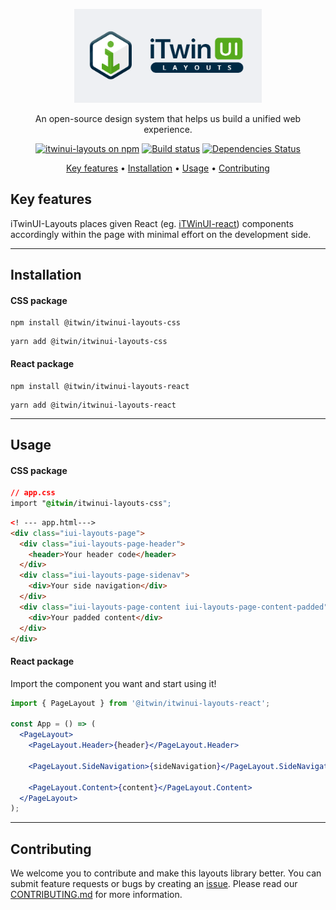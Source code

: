 <p align="center">
  <img src="./demo/src/assets/logo.png" alt="iTwinUI Layouts logo" style="width: 300px;"/>
</p>

<p align="center">An open-source design system that helps us build a unified web experience.</p>
  
<div align="center">
  
  [![itwinui-layouts on npm](https://img.shields.io/npm/v/@itwin/itwinui-layouts)](https://www.npmjs.com/package/@itwin/itwinui-layouts)
  [![Build status](https://github.com/iTwin/iTwinUI-layouts/actions/workflows/build.yml/badge.svg?branch=main)](https://github.com/iTwin/iTwinUI-layouts/actions/workflows/build.yml?query=branch%3Amain)
  [![Dependencies Status](https://img.shields.io/badge/dependencies-none-brightgreen)](https://www.npmjs.com/package/@itwin/itwinui-layouts?activeTab=dependencies)

</div>

<div align="center">
  
  [Key features](#key-features) • [Installation](#Installation) • [Usage](#Usage) • [Contributing](#contributing)

</div>

## Key features

iTwinUI-Layouts places given React (eg. [iTWinUI-react](https://github.com/iTwin/iTwinUI-react)) components accordingly within the page with minimal effort on the development side.

---

## Installation

#### CSS package

```
npm install @itwin/itwinui-layouts-css
```

```
yarn add @itwin/itwinui-layouts-css
```

#### React package

```
npm install @itwin/itwinui-layouts-react
```

```
yarn add @itwin/itwinui-layouts-react
```

---

## Usage

#### CSS package

```css
// app.css
import "@itwin/itwinui-layouts-css";
```

```html
<! --- app.html--->
<div class="iui-layouts-page">
  <div class="iui-layouts-page-header">
    <header>Your header code</header>
  </div>
  <div class="iui-layouts-page-sidenav">
    <div>Your side navigation</div>
  </div>
  <div class="iui-layouts-page-content iui-layouts-page-content-padded">
    <div>Your padded content</div>
  </div>
</div>
```

#### React package

Import the component you want and start using it!

```jsx
import { PageLayout } from '@itwin/itwinui-layouts-react';

const App = () => (
  <PageLayout>
    <PageLayout.Header>{header}</PageLayout.Header>

    <PageLayout.SideNavigation>{sideNavigation}</PageLayout.SideNavigation>

    <PageLayout.Content>{content}</PageLayout.Content>
  </PageLayout>
);
```

---

## Contributing

We welcome you to contribute and make this layouts library better. You can submit feature requests or bugs by creating an [issue](https://github.com/iTwin/iTwinUI-layouts/issues).
Please read our [CONTRIBUTING.md](https://github.com/iTwin/iTwinUI-layouts/blob/main/CONTRIBUTING.md) for more information.
